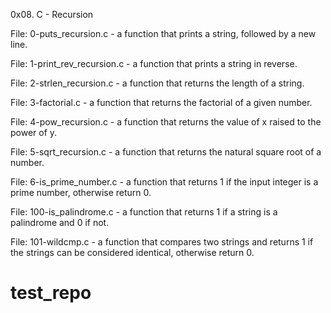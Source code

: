 0x08. C - Recursion

File: 0-puts_recursion.c - a function that prints a string, followed by a new line.

File: 1-print_rev_recursion.c - a function that prints a string in reverse.

File: 2-strlen_recursion.c - a function that returns the length of a string.

File: 3-factorial.c - a function that returns the factorial of a given number.

File: 4-pow_recursion.c - a function that returns the value of x raised to the power of y.

File: 5-sqrt_recursion.c - a function that returns the natural square root of a number.

File: 6-is_prime_number.c - a function that returns 1 if the input integer is a prime number, otherwise return 0.

File: 100-is_palindrome.c - a function that returns 1 if a string is a palindrome and 0 if not.

File: 101-wildcmp.c - a function that compares two strings and returns 1 if the strings can be considered identical, otherwise return 0.


# test_repo
